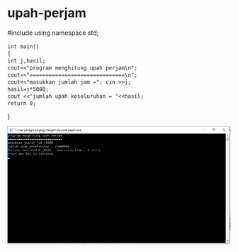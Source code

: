# upah-perjam

   #include <iostream>
    using namespace std;

    int main()
    {
    int j,hasil;
    cout<<"program menghitung upah perjam\n";
    cout<<"==============================\n";
    cout<<"masukkan jumlah jam ="; cin >>j;
    hasil=j*5000;
    cout <<"jumlah upah keseluruhan = "<<hasil;
    return 0;
}



![img](https://github.com/Masdiaditia/upah-perjam/blob/master/Upah%20perjam.png?raw=true)
